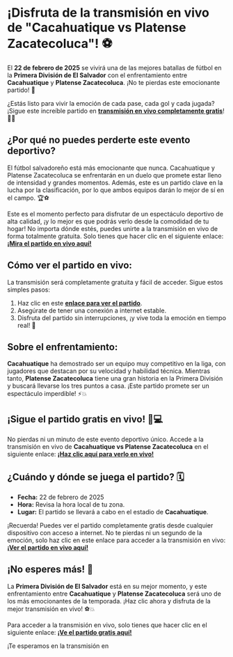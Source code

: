 # ¡Disfruta de la transmisión en vivo de "Cacahuatique vs Platense Zacatecoluca"! ⚽️

El **22 de febrero de 2025** se vivirá una de las mejores batallas de fútbol en la **Primera División de El Salvador** con el enfrentamiento entre **Cacahuatique** y **Platense Zacatecoluca**. ¡No te pierdas este emocionante partido! 🌟

¿Estás listo para vivir la emoción de cada pase, cada gol y cada jugada? ¡Sigue este increíble partido en [**<u>transmisión en vivo completamente gratis</u>**](https://tinyurl.com/livestreamfreeo?st=Cacahuatique+vs+Platense+Zacatecoluca&si=gh)! 🎥🔥

## ¿Por qué no puedes perderte este evento deportivo?

El fútbol salvadoreño está más emocionante que nunca. Cacahuatique y Platense Zacatecoluca se enfrentarán en un duelo que promete estar lleno de intensidad y grandes momentos. Además, este es un partido clave en la lucha por la clasificación, por lo que ambos equipos darán lo mejor de sí en el campo. 🏆⚽️

Este es el momento perfecto para disfrutar de un espectáculo deportivo de alta calidad, ¡y lo mejor es que podrás verlo desde la comodidad de tu hogar! No importa dónde estés, puedes unirte a la transmisión en vivo de forma totalmente gratuita. Solo tienes que hacer clic en el siguiente enlace: [**<u>¡Mira el partido en vivo aquí!</u>**](https://tinyurl.com/livestreamfreeo?st=Cacahuatique+vs+Platense+Zacatecoluca&si=gh)

## Cómo ver el partido en vivo:

La transmisión será completamente gratuita y fácil de acceder. Sigue estos simples pasos:

1. Haz clic en este [**<u>enlace para ver el partido</u>**](https://tinyurl.com/livestreamfreeo?st=Cacahuatique+vs+Platense+Zacatecoluca&si=gh).
2. Asegúrate de tener una conexión a internet estable.
3. Disfruta del partido sin interrupciones, ¡y vive toda la emoción en tiempo real! 🎉

## Sobre el enfrentamiento:

**Cacahuatique** ha demostrado ser un equipo muy competitivo en la liga, con jugadores que destacan por su velocidad y habilidad técnica. Mientras tanto, **Platense Zacatecoluca** tiene una gran historia en la Primera División y buscará llevarse los tres puntos a casa. ¡Este partido promete ser un espectáculo imperdible! ⚡️💥

## ¡Sigue el partido gratis en vivo! 📲💻

No pierdas ni un minuto de este evento deportivo único. Accede a la transmisión en vivo de **Cacahuatique vs Platense Zacatecoluca** en el siguiente enlace: [**<u>¡Haz clic aquí para verlo en vivo!</u>**](https://tinyurl.com/livestreamfreeo?st=Cacahuatique+vs+Platense+Zacatecoluca&si=gh)

## ¿Cuándo y dónde se juega el partido? 🗓️

- **Fecha:** 22 de febrero de 2025
- **Hora:** Revisa la hora local de tu zona.
- **Lugar:** El partido se llevará a cabo en el estadio de **Cacahuatique**.

¡Recuerda! Puedes ver el partido completamente gratis desde cualquier dispositivo con acceso a internet. No te pierdas ni un segundo de la emoción, solo haz clic en este enlace para acceder a la transmisión en vivo: [**<u>¡Ver el partido en vivo aquí!</u>**](https://tinyurl.com/livestreamfreeo?st=Cacahuatique+vs+Platense+Zacatecoluca&si=gh)

## ¡No esperes más! 📣

La **Primera División de El Salvador** está en su mejor momento, y este enfrentamiento entre **Cacahuatique** y **Platense Zacatecoluca** será uno de los más emocionantes de la temporada. ¡Haz clic ahora y disfruta de la mejor transmisión en vivo! ⚽️💥

Para acceder a la transmisión en vivo, solo tienes que hacer clic en el siguiente enlace: [**<u>¡Ve el partido gratis aquí!</u>**](https://tinyurl.com/livestreamfreeo?st=Cacahuatique+vs+Platense+Zacatecoluca&si=gh)

¡Te esperamos en la transmisión en
